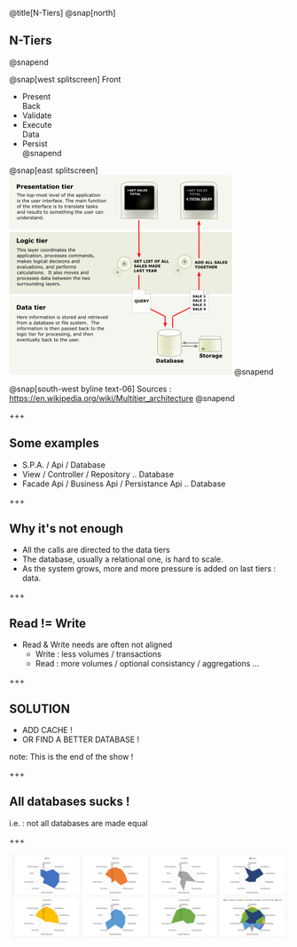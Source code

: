 @title[N-Tiers]
@snap[north] 
## N-Tiers
@snapend

@snap[west splitscreen] 
Front <br /> 
- Present <br />
Back <br />
- Validate <br />
- Execute <br />
Data <br />
- Persist <br />
@snapend

@snap[east splitscreen]
![N-Tiers](_assets/Overview_of_a_three-tier_application_vectorVersion.png)
@snapend


@snap[south-west byline text-06]
Sources : https://en.wikipedia.org/wiki/Multitier_architecture
@snapend

+++
## Some examples
- S.P.A. / Api / Database
- View / Controller / Repository .. Database
- Facade Api / Business Api / Persistance Api .. Database

+++
## Why it's not enough
- All the calls are directed to the data tiers
- The database, usually a relational one, is hard to scale.
- As the system grows, more and more pressure is added on last tiers : data.

+++
## Read != Write
- Read & Write needs are often not aligned
  * Write : less volumes / transactions
  * Read : more volumes / optional consistancy / aggregations ...

+++
## SOLUTION

- ADD CACHE !
- OR FIND A BETTER DATABASE !

note:
This is the end of the show !

+++
## All databases sucks !
i.e. : not all databases are made equal

+++

![Databases](_assets/DbSkills.png)

